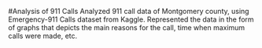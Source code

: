 #Analysis of 911 Calls
Analyzed 911 call data of Montgomery county, using Emergency-911 Calls dataset from Kaggle.
Represented the data in the form of graphs that depicts the main reasons for the call, time when maximum calls were made, etc.
